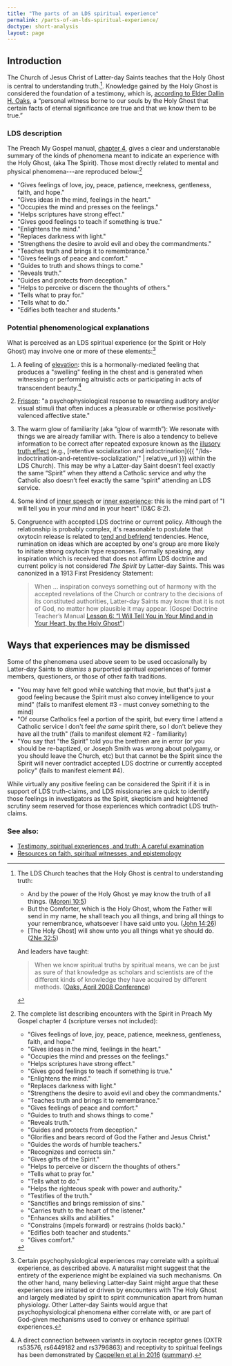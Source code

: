 ```yaml
---
title: "The parts of an LDS spiritual experience"
permalink: /parts-of-an-lds-spiritual-experience/
doctype: short-analysis
layout: page
---
```


## Introduction

The Church of Jesus Christ of Latter-day Saints teaches that the Holy Ghost is central to understanding truth.[^understanding_truth]. Knowledge gained by the Holy Ghost is considered the foundation of a testimony, which is, [according to Elder Dallin H. Oaks](https://www.lds.org/general-conference/2008/04/testimony?lang=eng), a “personal witness borne to our souls by the Holy Ghost that certain facts of eternal significance are true and that we know them to be true.”

### LDS description

The Preach My Gospel manual, [chapter 4](https://www.churchofjesuschrist.org/study/manual/preach-my-gospel-a-guide-to-missionary-service/how-do-i-recognize-and-understand-the-spirit?lang=eng), gives a clear and understanable summary of the kinds of phenomena meant to indicate an experience with the Holy Ghost, (aka The Spirit).  Those most directly related to mental and physical phenomena---are reproduced below:[^complete_list]

* "Gives feelings of love, joy, peace, patience, meekness, gentleness, faith, and hope."
* "Gives ideas in the mind, feelings in the heart."
* "Occupies the mind and presses on the feelings."
* "Helps scriptures have strong effect."
* "Gives good feelings to teach if something is true."
* "Enlightens the mind."
* "Replaces darkness with light."
* "Strengthens the desire to avoid evil and obey the commandments."
* "Teaches truth and brings it to remembrance."
* "Gives feelings of peace and comfort."
* "Guides to truth and shows things to come."
* "Reveals truth."
* "Guides and protects from deception."
* "Helps to perceive or discern the thoughts of others."
* "Tells what to pray for."
* "Tells what to do."
* "Edifies both teacher and students."

### Potential phenomenological explanations

What is perceived as an LDS spiritual experience (or the Spirit or Holy Ghost) may involve one or more of these elements:[^different_perspectives]

1. A feeling of [elevation](https://en.wikipedia.org/wiki/Elevation_%28emotion%29): this is a hormonally-mediated feeling that produces a "swelling" feeling in the chest and is generated when witnessing or performing altruistic acts or participating in acts of transcendent beauty.[^oxytocin]
1. [Frisson](https://en.wikipedia.org/wiki/Frisson): "a psychophysiological response to rewarding auditory and/or visual stimuli that often induces a pleasurable or otherwise positively-valenced affective state."
2. The warm glow of familiarity (aka “glow of warmth”): We resonate with things we are already familiar with. There is also a tendency to believe information to be correct after repeated exposure known as the [illusory truth effect](https://en.wikipedia.org/wiki/Illusory_truth_effect) (e.g., [retentive socialization and indoctrination]({{ "/lds-indoctrination-and-retentive-socialization/" | relative_url }}) within the LDS Church).  This may be why a Latter-day Saint doesn’t feel exactly the same “Spirit” when they attend a Catholic service and why the Catholic also doesn’t feel exactly the same “spirit” attending an LDS service.
3. Some kind of [inner speech](https://www.psychologicalscience.org/news/releases/internal-speech-is-driven-by-predictive-brain-signal.html) or [inner experience](https://faculty.unlv.edu/hurlburt/sampling.html): this is the mind part of "I will tell you in your _mind_ and in your heart" (D&C 8:2).
4. Congruence with accepted LDS doctrine or current policy.  Although the relationship is probably complex, it's reasonable to postulate that oxytocin release is related to [tend and befriend](https://www.apa.org/monitor/feb08/oxytocin.aspx) tendencies.  Hence, rumination on ideas which are accepted by one's group are more likely to initiate strong oxytocin type responses.  Formally speaking, any inspiration which is received that does not affirm LDS doctrine and current policy is not considered _The Spirit_ by Latter-day Saints.  This was canonized in a 1913 First Presidency Statement:

    > When … inspiration conveys something out of harmony with the accepted revelations of the Church or contrary to the decisions of its constituted authorities, Latter-day Saints may know that it is not of God, no matter how plausible it may appear. (Gospel Doc­trine Teacher’s Man­u­al [Les­son 6: “I Will Tell You in Your Mind and in Your Heart, by the Holy Ghost”](https://www.lds.org/manual/doctrine-and-covenants-and-church-history-gospel-doctrine-teachers-manual/lesson-6-i-will-tell-you-in-your-mind-and-in-your-heart-by-the-holy-ghost?lang=eng))

## Ways that experiences may be dismissed

Some of the phenomena used above seem to be used occasionally by Latter-day Saints to *dismiss* a purported spiritual experiences of former members, questioners, or those of other faith traditions.

* "You may have felt good while watching that movie, but that's just a good feeling because the Spirit must also convey intelligence to your mind" (fails to manifest element #3 - must convey something to the mind)
* "Of course Catholics feel a portion of the spirit, but every time I attend a Catholic service I don't feel _the same_ spirit there, so I don't believe they have all the truth" (fails to manifest element #2 - familiarity)
* "You say that "the Spirit" told you the brethren are in error (or you should be re-baptized, or Joseph Smith was wrong about polygamy, or you should leave the Church, etc) but that cannot be the Spirit since the Spirit will never contradict accepted LDS doctrine or currently accepted policy" (fails to manifest element #4).

While virtually any positive feeling can be considered the Spirit if it is in support of LDS truth-claims, and LDS missionaries are quick to identify those feelings in investigators as the Spirit, skepticism and heightened scrutiny seem reserved for those experiences which contradict LDS truth-claims.

### See also:

* [Testimony, spiritual experiences, and truth: A careful examination](https://faenrandir.github.io/a_careful_examination/testimony-spiritual-experiences-truth/)
* [Resources on faith, spiritual witnesses, and epistemology](https://faenrandir.github.io/a_careful_examination/resources-on-faith-spiritual-witnesses-and-epistemology/)

[^oxytocin]: A direct connection between variants in oxytocin receptor genes (OXTR rs53576, rs6449182 and rs3796863) and receptivity to spiritual feelings has been demonstrated by [Cappellen et al in 2016](https://academic.oup.com/scan/article/11/10/1579/2413952) ([summary](https://today.duke.edu/2016/09/oxytocin-enhances-spirituality-new-study-says)).

[^complete_list]: The complete list describing encounters with the Spirit in Preach My Gospel chapter 4 (scripture verses not included):
    * "Gives feelings of love, joy, peace, patience, meekness, gentleness, faith, and hope."
    * "Gives ideas in the mind, feelings in the heart."
    * "Occupies the mind and presses on the feelings."
    * "Helps scriptures have strong effect."
    * "Gives good feelings to teach if something is true."
    * "Enlightens the mind."
    * "Replaces darkness with light."
    * "Strengthens the desire to avoid evil and obey the commandments."
    * "Teaches truth and brings it to remembrance."
    * "Gives feelings of peace and comfort."
    * "Guides to truth and shows things to come."
    * "Reveals truth."
    * "Guides and protects from deception."
    * "Glorifies and bears record of God the Father and Jesus Christ."
    * "Guides the words of humble teachers."
    * "Recognizes and corrects sin."
    * "Gives gifts of the Spirit."
    * "Helps to perceive or discern the thoughts of others."
    * "Tells what to pray for."
    * "Tells what to do."
    * "Helps the righteous speak with power and authority."
    * "Testifies of the truth."
    * "Sanctifies and brings remission of sins."
    * "Carries truth to the heart of the listener."
    * "Enhances skills and abilities."
    * "Constrains (impels forward) or restrains (holds back)."
    * "Edifies both teacher and students."
    * "Gives comfort."

[^different_perspectives]: Certain psychophysiological experiences may correlate with a spiritual experience, as described above. A naturalist might suggest that the entirety of the experience might be explained via such mechanisms.  On the other hand, many believing Latter-day Saint might argue that these experiences are initiated or driven by encounters with The Holy Ghost and largely mediated by spirit to spirit communication apart from human physiology.  Other Latter-day Saints would argue that psychophysiological phenomena either correlate with, or are part of God-given mechanisms used to convey or enhance spiritual experiences.

[^understanding_truth]: The LDS Church teaches that the Holy Ghost is central to understanding truth:
    * And by the power of the Holy Ghost ye may know the truth of all things. ([Moroni 10:5](https://www.lds.org/scriptures/bofm/moro/10.5))
    * But the Comforter, which is the Holy Ghost, whom the Father will send in my name, he shall teach you all things, and bring all things to your remembrance, whatsoever I have said unto you. ([John 14:26](https://www.lds.org/scriptures/nt/john/14.26))
    * [The Holy Ghost] will show unto you all things what ye should do. ([2Ne 32:5](https://www.lds.org/scriptures/bofm/2-ne/32.5))

    And leaders have taught:

    > When we know spiritual truths by spiritual means, we can be just as sure of that knowledge as scholars and scientists are of the different kinds of knowledge they have acquired by different methods. ([Oaks, April 2008 Conference](https://www.lds.org/general-conference/2008/04/testimony?lang=eng#watch=video))

